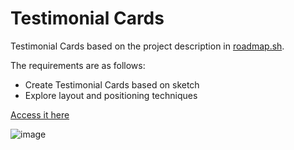 # Testimonial Cards

Testimonial Cards based on the project description in <a href="https://roadmap.sh/projects/testimonial-cards" target="_blank">roadmap.sh</a>.

The requirements are as follows:
- Create Testimonial Cards based on sketch
- Explore layout and positioning techniques

<a href="https://antonymous1337.github.io/roadmap.sh_projects/005.%20Testimonial%20Cards/index.html">Access it here</a>

![image](https://github.com/user-attachments/assets/2df0db69-340c-45a3-834e-51a042312d0f)
